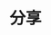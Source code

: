 <Protected>

# 分享

<IntegrationCard type="markdown-it" title="元素变换" package="markdown-it-element-transform" />

</Protected>
